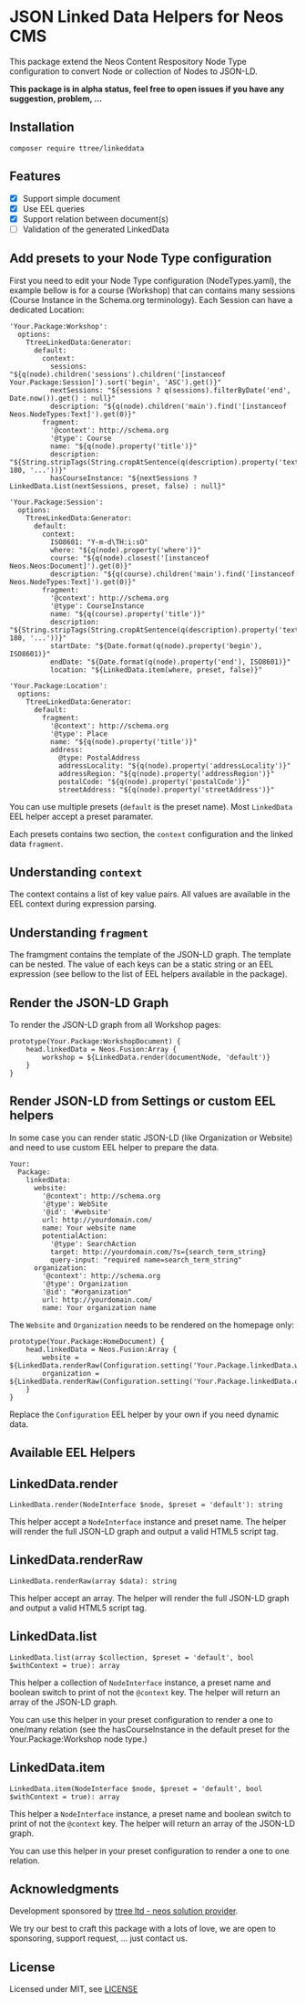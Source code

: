 # JSON Linked Data Helpers for Neos CMS

This package extend the Neos Content Respository Node Type configuration to convert
Node or collection of Nodes to JSON-LD.

**This package is in alpha status, feel free to open issues if you have any suggestion, problem, ...**

Installation
------------

    composer require ttree/linkeddata

Features
--------

- [x] Support simple document
- [x] Use EEL queries
- [x] Support relation between document(s)
- [ ] Validation of the generated LinkedData

Add presets to your Node Type configuration
-------------------------------------------

First you need to edit your Node Type configuration (NodeTypes.yaml), the example bellow is for
a course (Workshop) that can contains many sessions (Course Instance in the Schema.org terminology). 
Each Session can have a dedicated Location:

    'Your.Package:Workshop':
      options:
        TtreeLinkedData:Generator:
          default:
            context:
              sessions: "${q(node).children('sessions').children('[instanceof Your.Package:Session]').sort('begin', 'ASC').get()}"
              nextSessions: "${sessions ? q(sessions).filterByDate('end', Date.now()).get() : null}"
              description: "${q(node).children('main').find('[instanceof Neos.NodeTypes:Text]').get(0)}"
            fragment:
              '@context': http://schema.org
              '@type': Course
              name: "${q(node).property('title')}"
              description: "${String.stripTags(String.cropAtSentence(q(description).property('text'), 180, '...'))}"
              hasCourseInstance: "${nextSessions ? LinkedData.List(nextSessions, preset, false) : null}"
    
    'Your.Package:Session':
      options:
        TtreeLinkedData:Generator:
          default:
            context:
              ISO8601: "Y-m-d\TH:i:sO"
              where: "${q(node).property('where')}"
              course: "${q(node).closest('[instanceof Neos.Neos:Document]').get(0)}"
              description: "${q(course).children('main').find('[instanceof Neos.NodeTypes:Text]').get(0)}"
            fragment:
              '@context': http://schema.org
              '@type': CourseInstance
              name: "${q(course).property('title')}"
              description: "${String.stripTags(String.cropAtSentence(q(description).property('text'), 180, '...'))}"
              startDate: "${Date.format(q(node).property('begin'), ISO8601)}"
              endDate: "${Date.format(q(node).property('end'), ISO8601)}"
              location: "${LinkedData.item(where, preset, false)}"
              
    'Your.Package:Location':
      options:
        TtreeLinkedData:Generator:
          default:
            fragment:
              '@context': http://schema.org
              '@type': Place
              name: "${q(node).property('title')}"
              address:
                @type: PostalAddress
                addressLocality: "${q(node).property('addressLocality')}"
                addressRegion: "${q(node).property('addressRegion')}"
                postalCode: "${q(node).property('postalCode')}"
                streetAddress: "${q(node).property('streetAddress')}"
  
You can use multiple presets (```default``` is the preset name). Most ```LinkedData``` EEL helper accept a preset paramater.

Each presets contains two section, the ```context``` configuration and the linked data ```fragment```.

## Understanding ```context```

The context contains a list of key value pairs. All values are available in the EEL context during expression parsing.

## Understanding ```fragment```

The framgment contains the template of the JSON-LD graph. The template can be nested. The value of each keys can be a static
string or an EEL expression (see bellow to the list of EEL helpers available in the package).

## Render the JSON-LD Graph

To render the JSON-LD graph from all Workshop pages:

    prototype(Your.Package:WorkshopDocument) {
        head.linkedData = Neos.Fusion:Array {
            workshop = ${LinkedData.render(documentNode, 'default')}
        }
    }

Render JSON-LD from Settings or custom EEL helpers
--------------------------------------------------

In some case you can render static JSON-LD (like Organization or Website) and need to use custom EEL helper to prepare the data.

    Your:
      Package:
        linkedData:
          website:
            '@context': http://schema.org
            '@type': WebSite
            '@id': '#website'
            url: http://yourdomain.com/
            name: Your website name
            potentialAction:
			  '@type': SearchAction
			  target: http://yourdomain.com/?s={search_term_string}
			  query-input: "required name=search_term_string"
          organization:
            '@context': http://schema.org
            '@type': Organization
            '@id': "#organization"
            url: http://yourdomain.com/
            name: Your organization name

The ```Website``` and ```Organization``` needs to be rendered on the homepage only:

    prototype(Your.Package:HomeDocument) {
        head.linkedData = Neos.Fusion:Array {
            website = ${LinkedData.renderRaw(Configuration.setting('Your.Package.linkedData.website'))}
            organization = ${LinkedData.renderRaw(Configuration.setting('Your.Package.linkedData.organization'))}
        }
    }

Replace the ```Configuration``` EEL helper by your own if you need dynamic data.

Available EEL Helpers
---------------------

## LinkedData.render

    LinkedData.render(NodeInterface $node, $preset = 'default'): string

This helper accept a ```NodeInterface``` instance and preset name. The helper will render the full JSON-LD graph 
and output a valid HTML5 script tag.

## LinkedData.renderRaw

    LinkedData.renderRaw(array $data): string

This helper accept an array. The helper will render the full JSON-LD graph and output a valid HTML5 script tag.

## LinkedData.list

    LinkedData.list(array $collection, $preset = 'default', bool $withContext = true): array

This helper a collection of ```NodeInterface``` instance, a preset name and boolean switch to print of not the ```@context``` key. The helper will return an array of the JSON-LD graph.

You can use this helper in your preset configuration to render a one to one/many relation (see the hasCourseInstance in the default preset for the Your.Package:Workshop node type.)

## LinkedData.item

    LinkedData.item(NodeInterface $node, $preset = 'default', bool $withContext = true): array

This helper a ```NodeInterface``` instance, a preset name and boolean switch to print of not the ```@context``` key. The helper will return an array of the JSON-LD graph.

You can use this helper in your preset configuration to render a one to one relation.


Acknowledgments
---------------

Development sponsored by [ttree ltd - neos solution provider](http://ttree.ch).

We try our best to craft this package with a lots of love, we are open to
sponsoring, support request, ... just contact us.

License
-------

Licensed under MIT, see [LICENSE](LICENSE)
